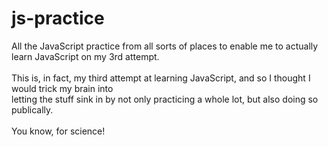 # js-practice
All the JavaScript practice from all sorts of places to enable me to actually learn JavaScript on my 3rd attempt.
\
\
This is, in fact, my third attempt at learning JavaScript, and so I thought I would trick my brain into
\
letting the stuff sink in by not only practicing a whole lot, but also doing so publically.
\
\
You know, for science!
